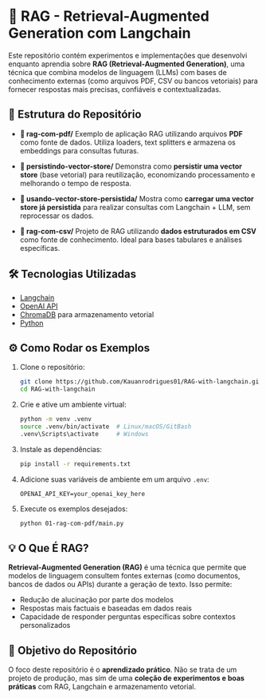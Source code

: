 # 🧠 RAG - Retrieval-Augmented Generation com Langchain

Este repositório contém experimentos e implementações que desenvolvi enquanto aprendia sobre **RAG (Retrieval-Augmented Generation)**, uma técnica que combina modelos de linguagem (LLMs) com bases de conhecimento externas (como arquivos PDF, CSV ou bancos vetoriais) para fornecer respostas mais precisas, confiáveis e contextualizadas.

## 📂 Estrutura do Repositório

* **📁 rag-com-pdf/**
  Exemplo de aplicação RAG utilizando arquivos **PDF** como fonte de dados.
  Utiliza loaders, text splitters e armazena os embeddings para consultas futuras.

* **📁 persistindo-vector-store/**
  Demonstra como **persistir uma vector store** (base vetorial) para reutilização, economizando processamento e melhorando o tempo de resposta.

* **📁 usando-vector-store-persistida/**
  Mostra como **carregar uma vector store já persistida** para realizar consultas com Langchain + LLM, sem reprocessar os dados.

* **📁 rag-com-csv/**
  Projeto de RAG utilizando **dados estruturados em CSV** como fonte de conhecimento. Ideal para bases tabulares e análises específicas.

## 🛠️ Tecnologias Utilizadas

* [Langchain](https://www.langchain.com/)
* [OpenAI API](https://platform.openai.com/)
* [ChromaDB](https://www.trychroma.com/) para armazenamento vetorial
* [Python](https://www.python.org/)

## ⚙️ Como Rodar os Exemplos

1. Clone o repositório:

   ```bash
   git clone https://github.com/Kauanrodrigues01/RAG-with-langchain.git
   cd RAG-with-langchain
   ```

2. Crie e ative um ambiente virtual:

   ```bash
   python -m venv .venv
   source .venv/bin/activate  # Linux/macOS/GitBash
   .venv\Scripts\activate     # Windows
   ```

3. Instale as dependências:

   ```bash
   pip install -r requirements.txt
   ```

4. Adicione suas variáveis de ambiente em um arquivo `.env`:

   ```
   OPENAI_API_KEY=your_openai_key_here
   ```

5. Execute os exemplos desejados:

   ```bash
   python 01-rag-com-pdf/main.py
   ```

## 💡 O Que É RAG?

**Retrieval-Augmented Generation (RAG)** é uma técnica que permite que modelos de linguagem consultem fontes externas (como documentos, bancos de dados ou APIs) durante a geração de texto. Isso permite:

* Redução de alucinação por parte dos modelos
* Respostas mais factuais e baseadas em dados reais
* Capacidade de responder perguntas específicas sobre contextos personalizados

## 📌 Objetivo do Repositório

O foco deste repositório é o **aprendizado prático**. Não se trata de um projeto de produção, mas sim de uma **coleção de experimentos e boas práticas** com RAG, Langchain e armazenamento vetorial.
